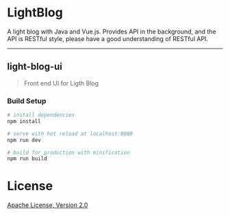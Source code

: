# LightBlog

A light blog with Java and Vue.js.
Provides API in the background, and the API is RESTful style, please have a good understanding of RESTful API.

----------
## light-blog-ui

> Front end UI for Ligth Blog

### Build Setup

``` bash
# install dependencies
npm install

# serve with hot reload at localhost:8080
npm run dev

# build for production with minification
npm run build

```
# License
[Apache License, Version 2.0](http://www.apache.org/licenses/LICENSE-2.0.html)
